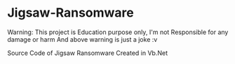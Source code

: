 # Jigsaw-Ransomware
Warning: This project is Education purpose only, I'm not Responsible for any damage or harm
And above warning is just a joke :v


Source Code of Jigsaw Ransomware Created in Vb.Net
